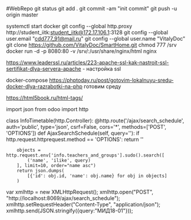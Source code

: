 #WebRepo
git status
git add .
git commit -am "init commit"
git push -u origin master


systemctl start docker
git config --global http.proxy http://student_iitk:student_iitk@172.17.106.1:3128
git config --global user.email "cdd777_91@mail.ru"
git config --global user.name "VitalyDoc"
git clone https://github.com/VitalyDoc/SmartHome.git
chmod 777 /srv
docker run -d -p 8080:80 -v /srv/:/usr/share/nginx/html nginx

https://www.leaderssl.ru/articles/223-apache-ssl-kak-nastroit-ssl-sertifikat-dlya-servera-apache - настройка ssl 

docker-compose
https://phptoday.ru/post/gotovim-lokalnuyu-sredu-docker-dlya-razrabotki-na-php готовим среду 

https://html5book.ru/html-tags/

import json
from odoo import http

class InfoTimetable(http.Controller):
    @http.route('/ajax/search_schedule', auth='public', type='json', csrf=False,  cors='*', methods=['POST', 'OPTIONS'])
    def AjaxSearchSchedule(self, query=''):
        if http.request.httprequest.method == 'OPTIONS':
            return ''

        objects = http.request.env['info.teachers_and_groups'].sudo().search([
            ('name', 'ilike', query)
        ], limit=10, order="name asc")
        return json.dumps(
            [{'id': obj.id, 'name': obj.name} for obj in objects]
        )
        
var xmlhttp = new XMLHttpRequest(); 
xmlhttp.open("POST", "http://localhost:8069/ajax/search_schedule");
xmlhttp.setRequestHeader("Content-Type", "application/json");
xmlhttp.send(JSON.stringify({query:"МИД18-01"}));
